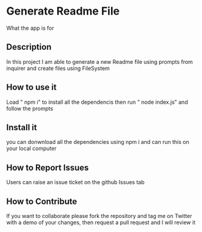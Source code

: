 # Generate Readme File

What the app is for

## Description

In this project I am able to generate a new Readme file using prompts from inquirer and create files using FileSystem

## How to use it

Load " npm i" to install all the dependencis then run " node index.js" and follow the prompts

## Install it

you can donwnload all the dependencies using npm i and can run this on your local computer

## How to Report Issues

Users can raise an issue ticket on the github Issues tab

## How to Contribute

If you want to collaborate please fork the repository and tag me on Twitter with a demo of your changes, then request a pull request and I will review it
